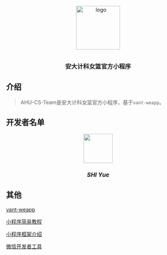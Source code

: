 <p align="center">
  <img alt="logo" src="http://qcqo1h1n6.bkt.clouddn.com/image/static/logo.png" width="120" style="margin-bottom: 10px;">
</p>
<h3 align="center">安大计科女篮官方小程序</h3>


## 介绍

> AHU-CS-Team是安大计科女篮官方小程序，基于`vant-weapp`。

## 开发者名单
<p align="center">
    <img src="http://qcqo1h1n6.bkt.clouddn.com/%E5%BE%AE%E4%BF%A1%E5%9B%BE%E7%89%87_20200620172356.jpg" style="weight: 80px; height:80px">
    <h5 align="center" style="font-size:16px;">SHI Yue</h5>
</p>

## 其他

[vant-weapp](https://github.com/youzan/vant-weapp)

[小程序简易教程](https://mp.weixin.qq.com/debug/wxadoc/dev/)

[小程序框架介绍](https://mp.weixin.qq.com/debug/wxadoc/dev/framework/MINA.html)

[微信开发者工具](https://mp.weixin.qq.com/debug/wxadoc/dev/devtools/download.html)
